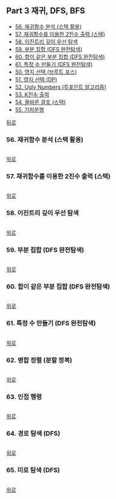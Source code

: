 ## Part 3 재귀, DFS, BFS
* [56. 재귀함수 분석 (스택 활용)](#56-재귀함수-분석-스택-활용)
* [57. 재귀함수를 이용한 2진수 출력 (스택)](#57-재귀함수를-이용한-2진수-출력-스택)
* [58. 이진트리 깊이 우선 탐색](#58-이진트리-깊이-우선-탐색)
* [59. 부분 집합 (DFS 완전탐색)](#59-부분-집합-DFS-완전탐색)
* [60. 합이 같은 부분 집합 (DFS 완전탐색)](#60-합이-같은-부분-집합-DFS-완전탐색)
* [61. 특정 수 만들기 (DFS 완전탐색)](#61-특정-수-만들기-DFS-완전탐색)
* [50. 영지 선택 (브루트 포스)](#50-영지-선택-브루트-포스)
* [51. 영지 선택 (DP)](#51-영지-선택-dp)
* [52. Ugly Numbers (투포인트 알고리즘)](#52-ugly-numbers-투포인트-알고리즘)
* [53. K진수 출력](#53-k진수-출력)
* [54. 올바른 괄호 (스택)](#54-올바른-괄호-스택)
* [55. 기차운행](#55-기차운행)

[뒤로](https://github.com/hhhan0315/Algorithm)

### 56. 재귀함수 분석 (스택 활용)
```c

```
[위로](#-part-3-재귀-dfs-bfs)

### 57. 재귀함수를 이용한 2진수 출력 (스택)
```c

```
[위로](#-part-3-재귀-dfs-bfs)

### 58. 이진트리 깊이 우선 탐색
```c

```
[위로](#-part-3-재귀-dfs-bfs)

### 59. 부분 집합 (DFS 완전탐색)
```c

```
[위로](#-part-3-재귀-dfs-bfs)

### 60. 합이 같은 부분 집합 (DFS 완전탐색)
```c

```
[위로](#-part-3-재귀-dfs-bfs)

### 61. 특정 수 만들기 (DFS 완전탐색)
```c

```
[위로](#-part-3-재귀-dfs-bfs)

### 62. 병합 정렬 (분할 정복)
```c

```
[위로](#-part-3-재귀-dfs-bfs)

### 63. 인접 행령
```c

```
[위로](#-part-3-재귀-dfs-bfs)

### 64. 경로 탐색 (DFS)
```c

```
[위로](#-part-3-재귀-dfs-bfs)

### 65. 미로 탐색 (DFS)
```c

```
[위로](#-part-3-재귀-dfs-bfs)